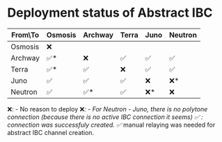 # Deployment status of Abstract IBC

| From\To  | Osmosis | Archway | Terra | Juno | Neutron |
|---       |---------|---------|-------|------|---------|
| Osmosis  |   ❌    |         |       |      |         |
| Archway  |   ✅*   |   ❌    |  ✅   |  ✅  |   ✅    |
| Terra    |   ✅*   |   ✅    |  ❌   |  ✅  |   ✅    |
| Juno     |   ✅    |   ✅    |  ✅   |  ❌  |   ❌*   |
| Neutron  |   ✅    |   ✅*   |  ✅   |  ❌* |   ❌    |

❌: - No reason to deploy
❌*:  - For Neutron - Juno, there is no polytone connection (because there is no active IBC connection it seems)
✅ : connection was successfuly created.
✅* manual relaying was needed for abstract IBC channel creation.
